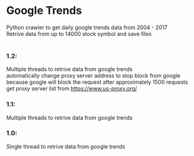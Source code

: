 # Google Trends
Python crawler to get daily google trends data from 2004 - 2017<br>
Retrive data from up to 14000 stock symbol and save files<br>
<br>
### 1.2:<br>
Multiple threads to retrive data from google trends<br>
automatically change proxy server address to stop block from google<br>
because google will block the request after approximately 1500 requests<br>
get proxy server list from https://www.us-proxy.org/<br>
### 1.1:<br>
Multiple threads to retrive data from google trends<br>
### 1.0:<br>
Single thread to retrive data from google trends<br>
